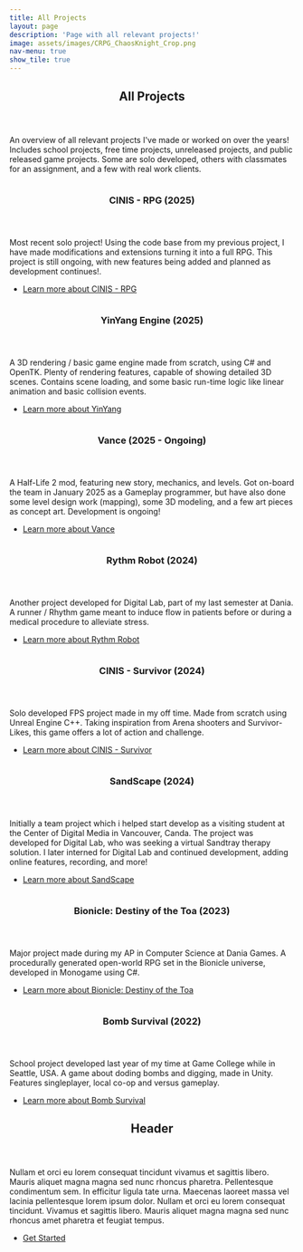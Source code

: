 ```yaml
---
title: All Projects
layout: page
description: 'Page with all relevant projects!'
image: assets/images/CRPG_ChaosKnight_Crop.png
nav-menu: true
show_tile: true
---
```


<!-- Main -->
<div id="main">

<!-- One -->
<section id="one">
	<div class="inner">
		<header class="major">
			<h1>All Projects</h1>
		</header>
		<p>An overview of all relevant projects I've made or worked on over the years! Includes school projects, free time projects, unreleased projects, and public released game projects. Some are solo developed, others with classmates for an assignment, and a few with real work clients.</p>
	</div>
</section>

<!-- Two -->
<section id="two" class="spotlights">
	<section>
		<a href="generic.html" class="image">
			<img src="{% link assets/images/CRPG_Exploration.png %}" alt="" data-position="center center" />
		</a>
		<div class="content">
			<div class="inner">
				<header class="major">
					<h3>CINIS - RPG (2025)</h3>
				</header>
				<p>Most recent solo project! Using the code base from my previous project, I have made modifications and extensions turning it into a full RPG. This project is still ongoing, with new features being added and planned as development continues!.</p>
				<ul class="actions">
					<li><a href="cinisRPG.html" class="button">Learn more about CINIS - RPG</a></li>
				</ul>
			</div>
		</div>
	</section>
	<section>
		<a href="generic.html" class="image">
			<img src="{% link assets/images/YinYang_Thumb.png %}" alt="" data-position="center center" />
		</a>
		<div class="content">
			<div class="inner">
				<header class="major">
					<h3>YinYang Engine (2025)</h3>
				</header>
				<p>A 3D rendering / basic game engine made from scratch, using C# and OpenTK. Plenty of rendering features, capable of showing detailed 3D scenes. Contains scene loading, and some basic run-time logic like linear animation and basic collision events.</p>
				<ul class="actions">
					<li><a href="yinyang.html" class="button">Learn more about YinYang</a></li>
				</ul>
			</div>
		</div>
	</section>
	<section>
		<a href="generic.html" class="image">
			<img src="{% link assets/images/Vance1.png %}" alt="" data-position="center center" />
		</a>
		<div class="content">
			<div class="inner">
				<header class="major">
					<h3>Vance (2025 - Ongoing)</h3>
				</header>
				<p>A Half-Life 2 mod, featuring new story, mechanics, and levels. Got on-board the team in January 2025 as a Gameplay programmer, but have also done some level design work (mapping), some 3D modeling, and a few art pieces as concept art. Development is ongoing!</p>
				<ul class="actions">
					<li><a href="yinyang.html" class="button">Learn more about Vance</a></li>
				</ul>
			</div>
		</div>
	</section>
	<section>
		<a href="generic.html" class="image">
			<img src="{% link assets/images/RythmRobot.png %}" alt="" data-position="center center" />
		</a>
		<div class="content">
			<div class="inner">
				<header class="major">
					<h3>Rythm Robot (2024)</h3>
				</header>
				<p>Another project developed for Digital Lab, part of my last semester at Dania. A runner / Rhythm game meant to induce flow in patients before or during a medical procedure to alleviate stress.</p>
				<ul class="actions">
					<li><a href="yinyang.html" class="button">Learn more about Rythm Robot</a></li>
				</ul>
			</div>
		</div>
	</section>
	<section>
		<a href="generic.html" class="image">
			<img src="{% link assets/images/Survivor.png %}" alt="" data-position="center center" />
		</a>
		<div class="content">
			<div class="inner">
				<header class="major">
					<h3>CINIS - Survivor (2024)</h3>
				</header>
				<p>Solo developed FPS project made in my off time. Made from scratch using Unreal Engine C++. Taking inspiration from Arena shooters and Survivor-Likes, this game offers a lot of action and challenge.</p>
				<ul class="actions">
					<li><a href="generic.html" class="button">Learn more about CINIS - Survivor</a></li>
				</ul>
			</div>
		</div>
	</section>
	<section>
		<a href="generic.html" class="image">
			<img src="{% link assets/images/SandScape-cover.jpg %}" alt="" data-position="center center" />
		</a>
		<div class="content">
			<div class="inner">
				<header class="major">
					<h3>SandScape (2024)</h3>
				</header>
				<p>Initially a team project which i helped start develop as a visiting student at the Center of Digital Media in Vancouver, Canda. The project was developed for Digital Lab, who was seeking a virtual Sandtray therapy solution. I later interned for Digital Lab and continued development, adding online features, recording, and more!</p>
				<ul class="actions">
					<li><a href="generic.html" class="button">Learn more about SandScape</a></li>
				</ul>
			</div>
		</div>
	</section>
	<section>
		<a href="generic.html" class="image">
			<img src="{% link assets/images/bio.png %}" alt="" data-position="center center" />
		</a>
		<div class="content">
			<div class="inner">
				<header class="major">
					<h3>Bionicle: Destiny of the Toa (2023)</h3>
				</header>
				<p>Major project made during my AP in Computer Science at Dania Games. A procedurally generated open-world RPG set in the Bionicle universe, developed in Monogame using C#.</p>
				<ul class="actions">
					<li><a href="generic.html" class="button">Learn more about Bionicle: Destiny of the Toa</a></li>
				</ul>
			</div>
		</div>
	</section>
	<section>
		<a href="generic.html" class="image">
			<img src="{% link assets/images/BombSurvival.png %}" alt="" data-position="center center" />
		</a>
		<div class="content">
			<div class="inner">
				<header class="major">
					<h3>Bomb Survival (2022)</h3>
				</header>
				<p>School project developed last year of my time at Game College while in Seattle, USA. A game about doding bombs and digging, made in Unity. Features singleplayer, local co-op and versus gameplay.</p>
				<ul class="actions">
					<li><a href="generic.html" class="button">Learn more about Bomb Survival</a></li>
				</ul>
			</div>
		</div>
	</section>
</section>

<!-- Three -->
<section id="three">
	<div class="inner">
		<header class="major">
			<h2>Header</h2>
		</header>
		<p>Nullam et orci eu lorem consequat tincidunt vivamus et sagittis libero. Mauris aliquet magna magna sed nunc rhoncus pharetra. Pellentesque condimentum sem. In efficitur ligula tate urna. Maecenas laoreet massa vel lacinia pellentesque lorem ipsum dolor. Nullam et orci eu lorem consequat tincidunt. Vivamus et sagittis libero. Mauris aliquet magna magna sed nunc rhoncus amet pharetra et feugiat tempus.</p>
		<ul class="actions">
			<li><a href="generic.html" class="button next">Get Started</a></li>
		</ul>
	</div>
</section>

</div>
